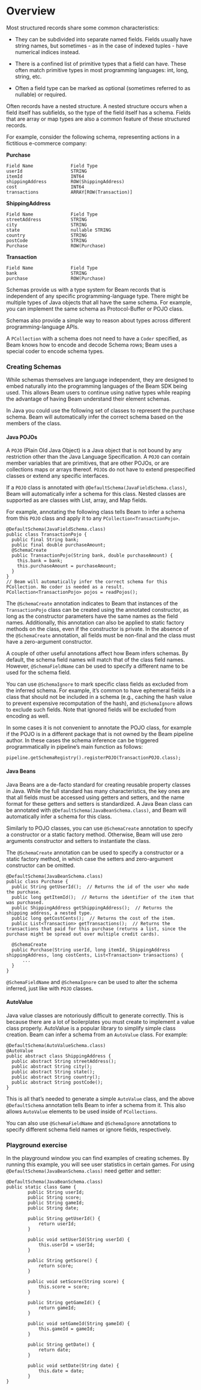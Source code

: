 <!--
Licensed under the Apache License, Version 2.0 (the "License");
you may not use this file except in compliance with the License.
You may obtain a copy of the License at

http://www.apache.org/licenses/LICENSE-2.0

Unless required by applicable law or agreed to in writing, software
distributed under the License is distributed on an "AS IS" BASIS,
WITHOUT WARRANTIES OR CONDITIONS OF ANY KIND, either express or implied.
See the License for the specific language governing permissions and
limitations under the License.
-->

# Overview

Most structured records share some common characteristics:

* They can be subdivided into separate named fields. Fields usually have string names, but sometimes - as in the case of indexed tuples - have numerical indices instead.

* There is a confined list of primitive types that a field can have. These often match primitive types in most programming languages: int, long, string, etc.

* Often a field type can be marked as optional (sometimes referred to as nullable) or required.

Often records have a nested structure. A nested structure occurs when a field itself has subfields, so the type of the field itself has a schema. Fields that are array or map types are also a common feature of these structured records.

For example, consider the following schema, representing actions in a fictitious e-commerce company:

**Purchase**

```
Field Name              Field Type
userId                  STRING
itemId                  INT64
shippingAddress         ROW(ShippingAddress)
cost                    INT64
transactions            ARRAY[ROW(Transaction)]
```

**ShippingAddress**

```
Field Name              Field Type
streetAddress           STRING
city                    STRING
state                   nullable STRING
country                 STRING
postCode                STRING
Purchase                ROW(Purchase)
```

**Transaction**

```
Field Name              Field Type
bank                    STRING
purchase                ROW(Purchase)
```

Schemas provide us with a type system for Beam records that is independent of any specific programming-language type. There might be multiple types of Java objects that all have the same schema. For example, you can implement the same schema as Protocol-Buffer or POJO class.

Schemas also provide a simple way to reason about types across different programming-language APIs.

A `PCollection` with a schema does not need to have a `Coder` specified, as Beam knows how to encode and decode Schema rows; Beam uses a special coder to encode schema types.

### Creating Schemas

While schemas themselves are language independent, they are designed to embed naturally into the programming languages of the Beam SDK being used. This allows Beam users to continue using native types while reaping the advantage of having Beam understand their element schemas.

In Java you could use the following set of classes to represent the purchase schema. Beam will automatically infer the correct schema based on the members of the class.

#### Java POJOs

A `POJO` (Plain Old Java Object) is a Java object that is not bound by any restriction other than the Java Language Specification. A `POJO` can contain member variables that are primitives, that are other POJOs, or are collections maps or arrays thereof. `POJO`s do not have to extend prespecified classes or extend any specific interfaces.

If a `POJO` class is annotated with `@DefaultSchema(JavaFieldSchema.class)`, Beam will automatically infer a schema for this class. Nested classes are supported as are classes with List, array, and Map fields.

For example, annotating the following class tells Beam to infer a schema from this `POJO` class and apply it to any `PCollection<TransactionPojo>`.

```
@DefaultSchema(JavaFieldSchema.class)
public class TransactionPojo {
  public final String bank;
  public final double purchaseAmount;
  @SchemaCreate
  public TransactionPojo(String bank, double purchaseAmount) {
    this.bank = bank;
    this.purchaseAmount = purchaseAmount;
  }
}
// Beam will automatically infer the correct schema for this PCollection. No coder is needed as a result.
PCollection<TransactionPojo> pojos = readPojos();
```
The `@SchemaCreate` annotation indicates to Beam that instances of the `TransactionPojo` class can be created using the annotated constructor, as long as the constructor parameters have the same names as the field names. Additionally, this annotation can also be applied to static factory methods on the class, even if the constructor is private. In the absence of the `@SchemaCreate` annotation, all fields must be non-final and the class must have a zero-argument constructor.

A couple of other useful annotations affect how Beam infers schemas. By default, the schema field names will match that of the class field names. However, `@SchemaFieldName` can be used to specify a different name to be used for the schema field.

You can use `@SchemaIgnore` to mark specific class fields as excluded from the inferred schema. For example, it’s common to have ephemeral fields in a class that should not be included in a schema (e.g., caching the hash value to prevent expensive recomputation of the hash), and `@SchemaIgnore` allows to exclude such fields. Note that ignored fields will be excluded from encoding as well.

In some cases it is not convenient to annotate the POJO class, for example if the POJO is in a different package that is not owned by the Beam pipeline author. In these cases the schema inference can be triggered programmatically in pipeline’s main function as follows:

```
pipeline.getSchemaRegistry().registerPOJO(TransactionPOJO.class);
```

#### Java Beans

Java Beans are a de-facto standard for creating reusable property classes in Java. While the full standard has many characteristics, the key ones are that all fields must be accessed using getters and setters, and the name format for these getters and setters is standardized. A Java Bean class can be annotated with `@DefaultSchema(JavaBeanSchema.class)`, and Beam will automatically infer a schema for this class.

Similarly to POJO classes, you can use `@SchemaCreate` annotation to specify a constructor or a static factory method. Otherwise, Beam will use zero arguments constructor and setters to instantiate the class.

The `@SchemaCreate` annotation can be used to specify a constructor or a static factory method, in which case the setters and zero-argument constructor can be omitted.

```
@DefaultSchema(JavaBeanSchema.class)
public class Purchase {
  public String getUserId();  // Returns the id of the user who made the purchase.
  public long getItemId();  // Returns the identifier of the item that was purchased.
  public ShippingAddress getShippingAddress();  // Returns the shipping address, a nested type.
  public long getCostCents();  // Returns the cost of the item.
  public List<Transaction> getTransactions();  // Returns the transactions that paid for this purchase (returns a list, since the purchase might be spread out over multiple credit cards).

  @SchemaCreate
  public Purchase(String userId, long itemId, ShippingAddress shippingAddress, long costCents, List<Transaction> transactions) {
      ...
  }
}
```

`@SchemaFieldName` and `@SchemaIgnore` can be used to alter the schema inferred, just like with `POJO` classes.

#### AutoValue

Java value classes are notoriously difficult to generate correctly. This is because there are a lot of boilerplates you must create to implement a value class properly. AutoValue is a popular library to simplify simple class creation.
Beam can infer a schema from an `AutoValue` class. For example:

```
@DefaultSchema(AutoValueSchema.class)
@AutoValue
public abstract class ShippingAddress {
  public abstract String streetAddress();
  public abstract String city();
  public abstract String state();
  public abstract String country();
  public abstract String postCode();
}
```

This is all that’s needed to generate a simple `AutoValue` class, and the above `@DefaultSchema` annotation tells Beam to infer a schema from it. This also allows `AutoValue` elements to be used inside of `PCollections`.

You can also use `@SchemaFieldName` and `@SchemaIgnore` annotations to specify different schema field names or ignore fields, respectively.

### Playground exercise

In the playground window you can find examples of creating schemes. By running this example, you will see user statistics in certain games.
For using `@DefaultSchema(JavaBeanSchema.class)` need getter and setter:
```
@DefaultSchema(JavaBeanSchema.class)
public static class Game {
        public String userId;
        public String score;
        public String gameId;
        public String date;

        public String getUserId() {
            return userId;
        }

        public void setUserId(String userId) {
            this.userId = userId;
        }

        public String getScore() {
            return score;
        }

        public void setScore(String score) {
            this.score = score;
        }

        public String getGameId() {
            return gameId;
        }

        public void setGameId(String gameId) {
            this.gameId = gameId;
        }

        public String getDate() {
            return date;
        }

        public void setDate(String date) {
            this.date = date;
        }
}
```